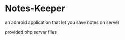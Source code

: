 # Notes-Keeper

an adnroid application that let you save notes on server

provided php server files
